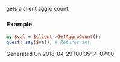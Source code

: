 gets a client aggro count.
### Example

```perl
my $val = $client->GetAggroCount();
quest::say($val); # Returns int
```


Generated On 2018-04-29T00:35:14-07:00